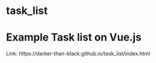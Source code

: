 # task_list

<h1>Example Task list on Vue.js</h1>

<p>Link: https://darker-than-black.github.io/task_list/index.html</p>

